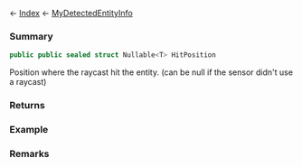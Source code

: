 ← [Index](Api-Index) ← [MyDetectedEntityInfo](Sandbox.ModAPI.Ingame.MyDetectedEntityInfo)

### Summary

```csharp
public public sealed struct Nullable<T> HitPosition
```

Position where the raycast hit the entity. (can be null if the sensor didn't use a raycast)

### Returns

### Example

### Remarks

